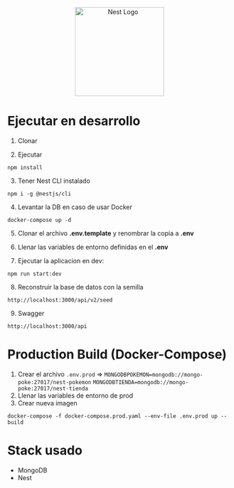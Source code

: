 <p align="center">
  <a href="http://nestjs.com/" target="blank"><img src="https://nestjs.com/img/logo-small.svg" width="200" alt="Nest Logo" /></a>
</p>

# Ejecutar en desarrollo

1. Clonar

2. Ejecutar
```
npm install
```

3. Tener Nest CLI instalado
```
npm i -g @nestjs/cli
```

4. Levantar la DB en caso de usar Docker
```
docker-compose up -d
```

5. Clonar el archivo __.env.template__ y renombrar la copia a __.env__

6. Llenar las variables de entorno definidas en el __.env__

7. Ejecutar la aplicacion en dev:
```
npm run start:dev
```

8. Reconstruir la base de datos con la semilla
```
http://localhost:3000/api/v2/seed
```

9. Swagger
```
http://localhost:3000/api
```

# Production Build (Docker-Compose)

1. Crear el archivo ```.env.prod``` => 
  ```MONGODBPOKEMON=mongodb://mongo-poke:27017/nest-pokemon```
  ```MONGODBTIENDA=mongodb://mongo-poke:27017/nest-tienda```
2. Llenar las variables de entorno de prod
3. Crear nueva imagen
```
docker-compose -f docker-compose.prod.yaml --env-file .env.prod up --build
```

# Stack usado
* MongoDB
* Nest